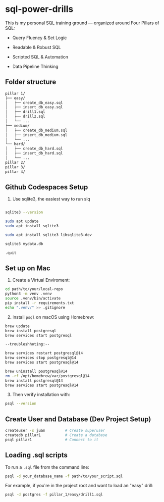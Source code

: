 # sql-power-drills

This is my personal SQL training ground — organized around Four Pillars of SQL:

- Query Fluency & Set Logic

- Readable & Robust SQL

- Scripted SQL & Automation

- Data Pipeline Thinking


## Folder structure

```bash
pillar 1/
├── easy/
│   ├── create_db_easy.sql
│   ├── insert_db_easy.sql
│   ├── drill1.sql
│   ├── drill2.sql
│   └── ...
├── medium/
│   ├── create_db_medium.sql
│   ├── insert_db_medium.sql
│   └── ...
└── hard/
│   ├── create_db_hard.sql
│   ├── insert_db_hard.sql
│   └── ...
pillar 2/
pillar 3/
pillar 4/
```

## Github Codespaces Setup

1. Use sqlite3, the easiest way to run slq

```bash

sqlite3 --version

sudo apt update
sudo apt install sqlite3

sudo apt install sqlite3 libsqlite3-dev

sqlite3 mydata.db

.quit

```


## Set up on Mac

1. Create a Virtual Enviroment:

```bash
cd path/to/your/local-repo
python3 -m venv .venv
source .venv/bin/activate
pip install -r requirements.txt
echo ".venv/" >> .gitignore

```
2. Install `psql` on macOS using Homebrew:

```bash
brew update
brew install postgresql
brew services start postgresql

--troubleshhoting:--

brew services restart postgresql@14
brew services stop postgresql@14
brew services start postgresql@14

brew uninstall postgresql@14
rm -rf /opt/homebrew/var/postgresql@14
brew install postgresql@14
brew services start postgresql@14
```

3. Then verify installation with:

```bash
psql --version
```

## Create User and Database (Dev Project Setup)

```bash
createuser -s juan         # Create superuser
createdb pillar1           # Create a database
psql pillar1               # Connect to it
```
## Loading .sql scripts

To run a `.sql` file from the command line:

```bash
psql -d your_database_name -f path/to/your_script.sql
```

For example, if you're in the project root and want to load an "easy" drill:

```bash
psql -d postgres -f pillar_1/easy/drill1.sql

```

